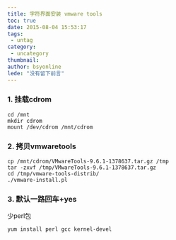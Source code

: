 ```yaml
---
title: 字符界面安装 vmware tools
toc: true
date: 2015-08-04 15:53:17
tags:
 - untag
category: 
 - uncategory
thumbnail: 
author: bsyonline
lede: "没有留下前言"
---
```


### 1. 挂载cdrom
```
cd /mnt
mkdir cdrom
mount /dev/cdrom /mnt/cdrom
```
### 2. 拷贝vmwaretools
```
cp /mnt/cdrom/VMwareTools-9.6.1-1378637.tar.gz /tmp
tar -zxvf /tmp/VMwareTools-9.6.1-1378637.tar.gz
cd /tmp/vmware-tools-distrib/
./vmware-install.pl
```
### 3. 默认一路回车+yes


少perl包
```
yum install perl gcc kernel-devel
```
